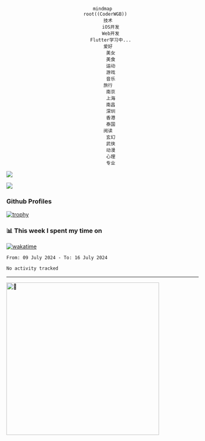<!-- xmind -->
<div align="center" >

```mermaid
mindmap
  root((CoderWGB))
    技术
      iOS开发
      Web开发
      Flutter学习中...
    爱好
      美女
      美食
      运动
      游戏
      音乐
    旅行
      南京
      上海
      南昌
      深圳
      香港
      泰国
    阅读
      玄幻
      武侠
      动漫
      心理
      专业
  ```
 </div>


![](https://github-readme-activity-graph.cyclic.app/graph?username=WangGuibin&theme=github)

<img src="https://count.getloli.com/get/@WangGuibin.github.readme">

### Github Profiles 

[![trophy](https://github-profile-trophy.vercel.app/?username=WangGuibin&row=3&column=3&margin-w=15&margin-h=15&no-bg=true)](https://github.com/ryo-ma/github-profile-trophy)


### 📊 This week I spent my time on
 [![wakatime](https://wakatime.com/badge/user/407c6d8e-2c17-4c11-a4b0-1564a6f89458.svg)](https://wakatime.com/@407c6d8e-2c17-4c11-a4b0-1564a6f89458) 
<!-- [![CoderWGB's wakatime stats](https://github-readme-stats.vercel.app/api/wakatime?username=407c6d8e-2c17-4c11-a4b0-1564a6f89458)](https://github.com/WangGuibin/WangGuibin) -->


<!--START_SECTION:waka-->

```txt
From: 09 July 2024 - To: 16 July 2024

No activity tracked
```

<!--END_SECTION:waka-->

---


<img alt="🦑" align="left"  width="400px" src="https://cdn.jsdelivr.net/gh/WangGuibin/WangGuibin@master/metrics.svg">
<!-- <img alt="🦑" align="left" width="400px" src="https://cdn.jsdelivr.net/gh/WangGuibin/WangGuibin@master/metrics.additional.svg"> -->
